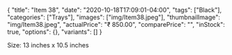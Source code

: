 {
    "title": "Item 38",
    "date": "2020-10-18T17:09:01-04:00",
    "tags": ["Black"],
    "categories": ["Trays"],
    "images": ["img/Item38.jpeg"],
    "thumbnailImage": "img/Item38.jpeg",
    "actualPrice": "₹ 850.00",
    "comparePrice": "",
    "inStock": true,
    "options": {},
    "variants": []
}

Size: 13 inches x 10.5 inches